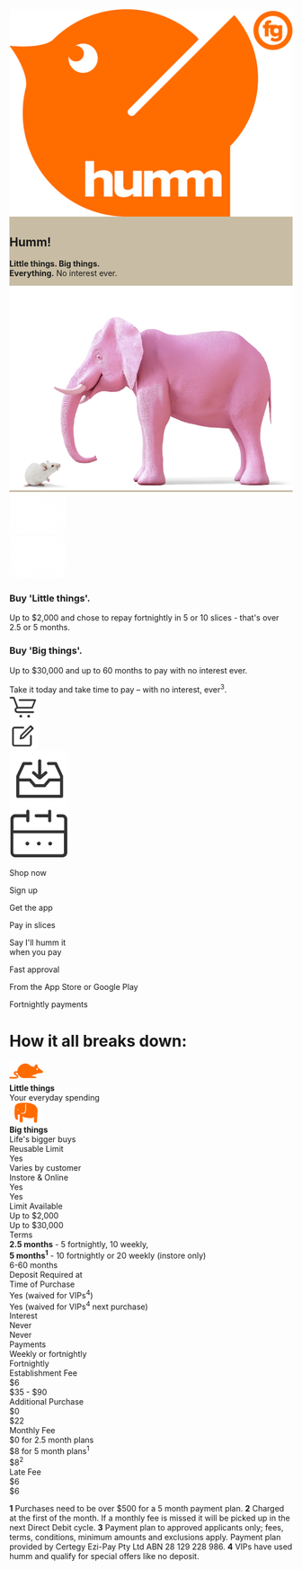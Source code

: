 <link rel="stylesheet" href="css/custom_index.css">

<div class="region-hero-banner" style="background-color: #C8BDA4">
	<div id="logo">
			<img src="img/index/humm-logo.png">
	</div>
	<div class="hero-text">
		<h2>Humm!</h2>
		<p><strong>Little things. Big things.</strong><br>
			<strong>Everything.</strong> No interest ever.
		</p>
	</div>
	<div id="elephant_img">
		<img src="img/index/Humm_header_how_0.png">
	</div>
</div>

<div id="things_container">
	<div id="images">
		<div class="little_img">
			<img src="img/index/Humm_MouseWhite.png">
		</div>
		<div class="big_img">
			<img src="img/index/Humm_ElephantWhite.png">
		</div>
	</div>
	<div id="text">
		<div class="little-things">
			<h3><strong>Buy 'Little things'.</strong></h3>
			<div>
				<p>Up to $2,000 and chose to repay fortnightly in 5 or 10 slices - that's over 2.5 or 5 months.</p>
			</div>
		</div>
		<div class="big-things">
			<h3><strong>Buy 'Big things'.</strong></h3>
			<div>
				<p>Up to $30,000 and up to 60 months to pay with no interest ever.</p>
			</div>
		</div>
	</div>
</div>

<div id="take_it_container">
	Take it today and take time to pay – with no interest, ever<sup class="superscript">3</sup>.
</div>


<div id="get_humm">
	<div id="get_humming">
		<div id="humm1">
			<img src="img/index/shopnow.svg">
		</div>
		<div id="humm2">
			<img src="img/index/signup.svg">
		</div>
		<div id="humm3">
			<img src="img/index/download.png">
		</div>
		<div id="humm4">
			<img src="img/index/pay_in_slices.png">
		</div>
	</div>
	<div id="get_humming_text">
		<p>Shop now</p>
		<p>Sign up</p>
		<p>Get the app</p>
		<p>Pay in slices</p>
	</div>
	<div id="get_humming_subtext">
		<p>Say I'll humm it<br>when you pay</p>
		<p>Fast approval</p>
		<p>From the App Store or Google Play</p>
		<p>Fortnightly payments</p>
	</div>
</div>


<div id="DIV_1">
	<div id="DIV_4">
		<div id="DIV_5">
			<h1 id="H1_6">
				How it all breaks down:
			</h1>
		</div>
		<div id="DIV_10">
			<div id="table_heading" class="row">
				<div class="row_heading">
				</div>
				<div id="little_things_cell" class="row_cell">
					<img src="img/index/mouse-little%20things.png"/><br>
					<strong>Little things</strong><br>
					Your everyday spending
				</div>
				<div class="row_cell">
					<img src="img/index/elephant-Big%20things.png"/><br>
					<strong>Big things</strong><br>
					Life's bigger buys
				</div>
			</div>
			<div class="row">
				<div class="row_heading">
					Reusable Limit
				</div>
				<div class="row_cell">
					Yes
				</div>
				<div class="row_cell">
					Varies by customer
				</div>
			</div>
			<div class="row">
				<div class="row_heading">
					Instore & Online
				</div>
				<div class="row_cell">
					Yes
				</div>
				<div class="row_cell">
					Yes
				</div>
			</div>
			<div class="row">
				<div class="row_heading">
					Limit Available
				</div>
				<div class="row_cell">
					Up to $2,000
				</div>
				<div class="row_cell">
					Up to $30,000
				</div>
			</div>
			<div class="row">
				<div class="row_heading">
					Terms
				</div>
				<div class="row_cell multiline_cell">
					<b>2.5 months</b> - 5 fortnightly, 10 weekly,<br>
					<b>5 months<sup class="superscript">1</sup></b> - 10 fortnightly or 20
					weekly (instore only)
				</div>
				<div class="row_cell">
					6-60 months
				</div>
			</div>
			<div class="row">
				<div class="row_heading">
					Deposit Required at <br>Time of Purchase
				</div>
				<div class="row_cell">
					Yes (waived for VIPs<sup class="superscript">4</sup>)
				</div>
				<div class="row_cell">
					Yes (waived for VIPs<sup class="superscript">4</sup> next purchase)
				</div>
			</div>
			<div class="row">
				<div class="row_heading">
					Interest
				</div>
				<div class="row_cell">
					Never
				</div>
				<div class="row_cell">
					Never
				</div>
			</div>
			<div class="row">
				<div class="row_heading">
					Payments
				</div>
				<div class="row_cell">
					Weekly or fortnightly
				</div>
				<div class="row_cell">
					Fortnightly
				</div>
			</div>
			<div class="row">
				<div class="row_heading">
					Establishment Fee
				</div>
				<div class="row_cell">
					$6
				</div>
				<div class="row_cell">
					$35 - $90
				</div>
			</div>
			<div class="row">
				<div class="row_heading">
					Additional Purchase
				</div>
				<div class="row_cell">
					$0
				</div>
				<div class="row_cell">
					$22
				</div>
			</div>
			<div class="row">
				<div class="row_heading">
					Monthly Fee
				</div>
				<div class="row_cell multiline_cell">
					$0 for 2.5 month plans<br>
					$8 for 5 month plans<sup class="superscript">1</sup>
				</div>
				<div class="row_cell">
					$8<sup class="superscript">2</sup>
				</div>
			</div>
			<div class="row">
				<div class="row_heading">
					Late Fee
				</div>
				<div class="row_cell">
					$6
				</div>
				<div class="row_cell">
					$6
				</div>
			</div>
		</div>
	</div>
</div>

<p id="footer">
	<strong>1</strong> Purchases need to be over $500 for a 5 month payment plan. <strong>2</strong> Charged at the first of the month. If a monthly fee is missed it will be picked up in the next Direct Debit cycle.
	<strong>3</strong> Payment plan to approved applicants only; fees, terms, conditions, minimum amounts and exclusions apply. Payment plan provided by Certegy Ezi-Pay Pty Ltd ABN 28 129 228 986.
	<strong>4</strong> VIPs have used humm and qualify for special offers like no deposit.
</p>

